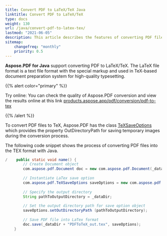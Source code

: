 ```yaml
---
title: Convert PDF to LaTeX/TeX Java
linktitle: Convert PDF to LaTeX/TeX
type: docs
weight: 130
url: /java/convert-pdf-to-latex-tex/
lastmod: "2021-06-05"
description: This article describes the features of converting PDF files to LaTeX format. To convert PDF files to TeX, Aspose.PDF use the class LaTeXSaveOptions.
sitemap:
    changefreq: "monthly"
    priority: 0.5
---
```


**Aspose.PDF for Java** support converting PDF to LaTeX/TeX.
The LaTeX file format is a text file format with the special markup and used in TeX-based document preparation system for high-quality typesetting.

{{% alert color="primary" %}}

Try online: You can check the quality of Aspose.PDF conversion and view the results online at this link [products.aspose.app/pdf/conversion/pdf-to-tex](https://products.aspose.app/pdf/conversion/pdf-to-tex)

{{% /alert %}}

To convert PDF files to TeX, Aspose.PDF has the class [TeXSaveOptions](https://apireference.aspose.com/pdf/java/com.aspose.pdf/TeXSaveOptions) which provides the property OutDirectoryPath for saving temporary images during the conversion process.

The following code snippet shows the process of converting PDF files into the TEX format with Java.

```java
/    public static void name() {
        // Create Document object
        com.aspose.pdf.Document doc = new com.aspose.pdf.Document(_dataDir + "PDFToTeX.pdf");
        
        // Instantiate LaTex save option          
        com.aspose.pdf.TeXSaveOptions saveOptions = new com.aspose.pdf.TeXSaveOptions();
        
        // Specify the output directory
        String pathToOutputDirectory = _dataDir;
        
        // Set the output directory path for save option object
        saveOptions.setOutDirectoryPath (pathToOutputDirectory);
        
        // Save PDF file into LaTex format           
        doc.save(_dataDir + "PDFToTeX_out.tex", saveOptions);        
    }
```
